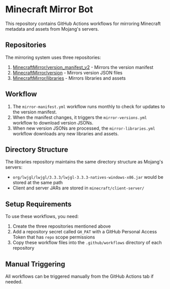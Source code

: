 # Minecraft Mirror Bot

This repository contains GitHub Actions workflows for mirroring Minecraft metadata and assets from Mojang's servers.

## Repositories

The mirroring system uses three repositories:

1. [MinecraftMirror/version_manifest_v2](https://github.com/MinecraftMirror/version_manifest_v2) - Mirrors the version manifest
2. [MinecraftMirror/version](https://github.com/MinecraftMirror/version) - Mirrors version JSON files
3. [MinecraftMirror/libraries](https://github.com/MinecraftMirror/libraries) - Mirrors libraries and assets

## Workflow

1. The `mirror-manifest.yml` workflow runs monthly to check for updates to the version manifest.
2. When the manifest changes, it triggers the `mirror-versions.yml` workflow to download version JSONs.
3. When new version JSONs are processed, the `mirror-libraries.yml` workflow downloads any new libraries and assets.

## Directory Structure

The libraries repository maintains the same directory structure as Mojang's servers:

- `org/lwjgl/lwjgl/3.3.3/lwjgl-3.3.3-natives-windows-x86.jar` would be stored at the same path
- Client and server JARs are stored in `minecraft/client-server/`

## Setup Requirements

To use these workflows, you need:

1. Create the three repositories mentioned above
2. Add a repository secret called `GH_PAT` with a GitHub Personal Access Token that has `repo` scope permissions
3. Copy these workflow files into the `.github/workflows` directory of each repository

## Manual Triggering

All workflows can be triggered manually from the GitHub Actions tab if needed.
